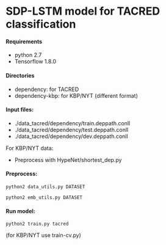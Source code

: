 # SDP-LSTM model for TACRED classification

#### Requirements

- python 2.7
- Tensorflow 1.8.0

#### Directories

- dependency: for TACRED
- dependency-kbp: for KBP/NYT (different format)

#### Input files:

- ./data_tacred/dependency/train.deppath.conll
- ./data_tacred/dependency/test.deppath.conll
- ./data_tacred/dependency/dev.deppath.conll

For KBP/NYT data:

- Preprocess with HypeNet/shortest_dep.py

#### Preprocess:

`python2 data_utils.py DATASET`

`python2 emb_utils.py DATASET `

#### Run model:

`python2 train.py tacred`

(for KBP/NYT use train-cv.py)

